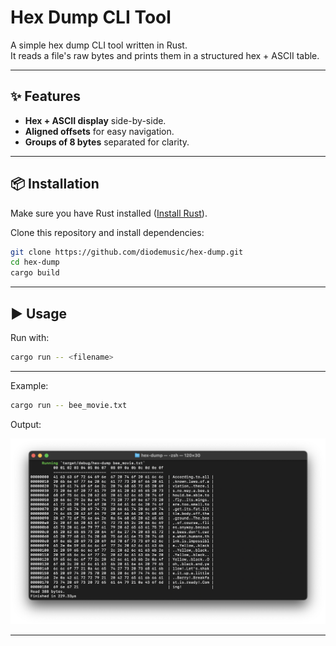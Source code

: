 # Hex Dump CLI Tool

A simple hex dump CLI tool written in Rust.  
It reads a file's raw bytes and prints them in a structured hex + ASCII table.

---

## ✨ Features

- **Hex + ASCII display** side-by-side.
- **Aligned offsets** for easy navigation.
- **Groups of 8 bytes** separated for clarity.

---

## 📦 Installation

Make sure you have Rust installed ([Install Rust](https://www.rust-lang.org/tools/install)).

Clone this repository and install dependencies:

```bash
git clone https://github.com/diodemusic/hex-dump.git
cd hex-dump
cargo build
````

---

## ▶ Usage

Run with:

```bash
cargo run -- <filename>
```

---

Example:

```bash
cargo run -- bee_movie.txt
```

Output:

![Hex dump screenshot](example.png "Hex dump screenshot")

---
